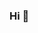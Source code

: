 ### Hi 👋

<!--
**shilpe26/shilpe26** is a ✨ _special_ ✨ repository because its `README.md` (this file) appears on your GitHub profile.

# Hi, I'm Shilpe 👋 👩 💻

I'm an Undergraduate Sophomore Year Student currently undertaking a Bachelors's course in Computer Science and Engineering at the United College of Engineering and Research. 

• My technical skills are primarily in Programming through Python and C, Web Designing, Front-End Web Development, Machine Learning

• Open Source Contributor as Mentee for PClub Summer of Code

## Contact Me ☎
 - Mail me on [Gmail](mailto:shilpecsaxena9098@gmail.com)
 - Connect me on [Linkedin](https://www.linkedin.com/in/shilpe-saxena-heartly-winner/)
 - Visit my [Website](https://github.com/shilpe26)
